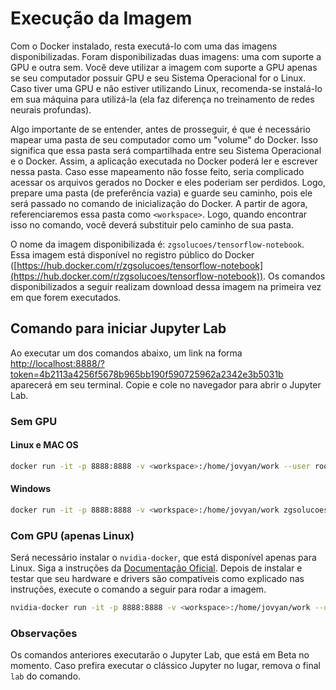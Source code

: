 # Execução da Imagem
Com o Docker instalado, resta executá-lo com uma das imagens disponibilizadas. Foram disponibilizadas duas imagens: uma com suporte a GPU e outra sem. Você deve utilizar a imagem com suporte a GPU apenas se seu computador possuir GPU e seu Sistema Operacional for o Linux. Caso tiver uma GPU e não estiver utilizando Linux, recomenda-se instalá-lo em sua máquina para utilizá-la (ela faz diferença no treinamento de redes neurais profundas).

Algo importante de se entender, antes de prosseguir, é que é necessário mapear uma pasta de seu computador como um "volume" do Docker. Isso significa que essa pasta será compartilhada entre seu Sistema Operacional e o Docker. Assim, a aplicação executada no Docker poderá ler e escrever nessa pasta. Caso esse mapeamento não fosse feito, seria complicado acessar os arquivos gerados no Docker e eles poderiam ser perdidos. Logo, prepare uma pasta (de preferência vazia) e guarde seu caminho, pois ele será passado no comando de inicialização do Docker. A partir de agora, referenciaremos essa pasta como `<workspace>`. Logo, quando encontrar isso no comando, você deverá substituir pelo caminho de sua pasta.

O nome da imagem disponibilizada é: `zgsolucoes/tensorflow-notebook`. Essa imagem está disponível no registro público do Docker ([https://hub.docker.com/r/zgsolucoes/tensorflow-notebook](https://hub.docker.com/r/zgsolucoes/tensorflow-notebook)). Os comandos disponibilizados a seguir realizam download dessa imagem na primeira vez em que forem executados.

## Comando para iniciar Jupyter Lab

Ao executar um dos comandos abaixo, um link na forma [http://localhost:8888/?token=4b2113a4256f5678b965bb190f590725962a2342e3b5031b](http://localhost:8888/?token=4b2113a4256f5678b965bb190f590725962a2342e3b5031b) aparecerá em seu terminal. Copie e cole no navegador para abrir o Jupyter Lab.

### Sem GPU

#### Linux e MAC OS

```bash
docker run -it -p 8888:8888 -v <workspace>:/home/jovyan/work --user root -e NB_UID=$(id -u) -e NB_GID=$(id -g) zgsolucoes/tensorflow-notebook:latest start.sh jupyter lab
```

#### Windows

```bash
docker run -it -p 8888:8888 -v <workspace>:/home/jovyan/work zgsolucoes/tensorflow-notebook:latest start.sh jupyter lab
```

### Com GPU (apenas Linux)

Será necessário instalar o `nvidia-docker`, que está disponível apenas para Linux. Siga a instruções da [Documentação Oficial](https://github.com/nvidia/nvidia-docker/wiki/Installation-%28version-2.0%29). Depois de instalar e testar que seu hardware e drivers são compatíveis como explicado nas instruções, execute o comando a seguir para rodar a imagem.

```bash
nvidia-docker run -it -p 8888:8888 -v <workspace>:/home/jovyan/work --user root -e NB_UID=$(id -u) -e NB_GID=$(id -g) zgsolucoes/tensorflow-notebook:latest-gpu start.sh jupyter lab
```

### Observações

Os comandos anteriores executarão o Jupyter Lab, que está em Beta no momento. Caso prefira executar o clássico Jupyter no lugar, remova o final `lab` do comando.

